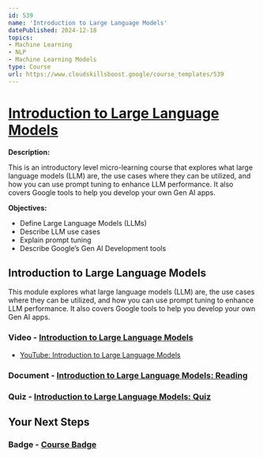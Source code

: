 ```yaml
---
id: 539
name: 'Introduction to Large Language Models'
datePublished: 2024-12-18
topics:
- Machine Learning
- NLP
- Machine Learning Models
type: Course
url: https://www.cloudskillsboost.google/course_templates/539
---
```


# [Introduction to Large Language Models](https://www.cloudskillsboost.google/course_templates/539)

**Description:**

This is an introductory level micro-learning course that explores what large language models (LLM) are, the use cases where they can be utilized, and how you can use prompt tuning to enhance LLM performance. It also covers Google tools to help you develop your own Gen AI apps.

**Objectives:**

- Define Large Language Models (LLMs)
- Describe LLM use cases
- Explain prompt tuning
- Describe Google’s Gen AI Development tools

## Introduction to Large Language Models

This module explores what large language models (LLM) are, the use cases where they can be utilized, and how you can use prompt tuning to enhance LLM performance. It also covers Google tools to help you develop your own Gen AI apps.

### Video - [Introduction to Large Language Models](https://www.cloudskillsboost.google/course_templates/539/video/518194)

- [YouTube: Introduction to Large Language Models](https://www.youtube.com/watch?v=RBzXsQHjptQ)



### Document - [Introduction to Large Language Models: Reading](https://www.cloudskillsboost.google/course_templates/539/documents/518195)

### Quiz - [Introduction to Large Language Models: Quiz](https://www.cloudskillsboost.google/course_templates/539/quizzes/518196)

## Your Next Steps

### Badge - [Course Badge](https://www.cloudskillsboost.googleNone)
